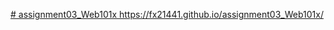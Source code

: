 [# assignment03_Web101x
](https://fx21441.github.io/assignment03_Web101x/)https://fx21441.github.io/assignment03_Web101x/
